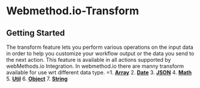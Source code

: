 # Webmethod.io-Transform
## Getting Started
The transform feature lets you perform various operations on the input data in order to help you customize your workflow output or the data you send to the next action. This feature is available in all actions supported by webMethods.io Integration. 
In webmethod.io there are manny transform available for use wrt different data type.
=1. <b>[Array](https://github.com/SoftwareAG/Transform-Array)</b>
2. <b>[Date](https://github.com/SoftwareAG/Transform-Date)</b>
3. <b>[JSON](https://github.com/SoftwareAG/Transform-JSON)</b>
4. <b>[Math](https://github.com/SoftwareAG/Transform-Math)</b>
5. <b>[Util](https://github.com/SoftwareAG/Transform-Util)</b>
6. <b>[Object](https://github.com/SoftwareAG/Transform-Object)</b>
7. <b>[String](https://github.com/SoftwareAG/Transform-String)</b>
